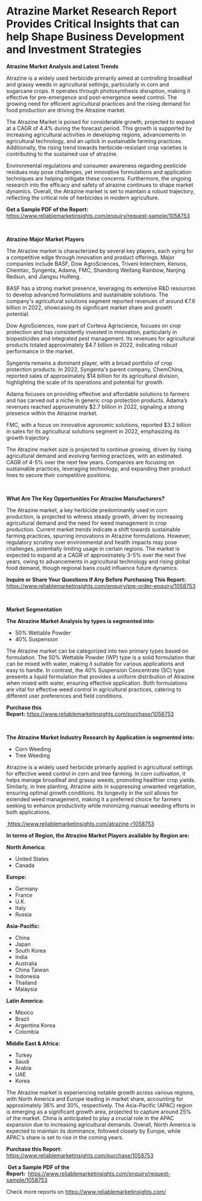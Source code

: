 <p><h1>Atrazine Market Research Report Provides Critical Insights that can help Shape Business Development and Investment Strategies</h1></p><p><strong>Atrazine Market Analysis and Latest Trends</strong></p>
<p><p>Atrazine is a widely used herbicide primarily aimed at controlling broadleaf and grassy weeds in agricultural settings, particularly in corn and sugarcane crops. It operates through photosynthesis disruption, making it effective for pre-emergence and post-emergence weed control. The growing need for efficient agricultural practices and the rising demand for food production are driving the Atrazine market. </p><p>The Atrazine Market is poised for considerable growth, projected to expand at a CAGR of 4.4% during the forecast period. This growth is supported by increasing agricultural activities in developing regions, advancements in agricultural technology, and an uptick in sustainable farming practices. Additionally, the rising trend towards herbicide-resistant crop varieties is contributing to the sustained use of atrazine. </p><p>Environmental regulations and consumer awareness regarding pesticide residues may pose challenges, yet innovative formulations and application techniques are helping mitigate these concerns. Furthermore, the ongoing research into the efficacy and safety of atrazine continues to shape market dynamics. Overall, the Atrazine market is set to maintain a robust trajectory, reflecting the critical role of herbicides in modern agriculture.</p></p>
<p><strong>Get a Sample PDF of the Report:&nbsp;</strong> <a href="https://www.reliablemarketinsights.com/enquiry/request-sample/1058753?utm_campaign=2207&utm_medium=2&utm_source=Github&utm_content=ia&utm_term=02042025&utm_id=atrazine">https://www.reliablemarketinsights.com/enquiry/request-sample/1058753</a></p>
<p>&nbsp;</p>
<p><strong>Atrazine Major Market Players</strong></p>
<p><p>The Atrazine market is characterized by several key players, each vying for a competitive edge through innovation and product offerings. Major companies include BASF, Dow AgroSciences, Triveni Interchem, Kenvos, Chemtac, Syngenta, Adama, FMC, Shandong Weifang Rainbow, Nanjing Redsun, and Jiangsu Huifeng.</p><p>BASF has a strong market presence, leveraging its extensive R&D resources to develop advanced formulations and sustainable solutions. The company's agricultural solutions segment reported revenues of around €7.6 billion in 2022, showcasing its significant market share and growth potential. </p><p>Dow AgroSciences, now part of Corteva Agriscience, focuses on crop protection and has consistently invested in innovation, particularly in biopesticides and integrated pest management. Its revenues for agricultural products totaled approximately $4.7 billion in 2022, indicating robust performance in the market.</p><p>Syngenta remains a dominant player, with a broad portfolio of crop protection products. In 2022, Syngenta's parent company, ChemChina, reported sales of approximately $14 billion for its agricultural division, highlighting the scale of its operations and potential for growth.</p><p>Adama focuses on providing effective and affordable solutions to farmers and has carved out a niche in generic crop protection products. Adama’s revenues reached approximately $2.7 billion in 2022, signaling a strong presence within the Atrazine market.</p><p>FMC, with a focus on innovative agronomic solutions, reported $3.2 billion in sales for its agricultural solutions segment in 2022, emphasizing its growth trajectory.</p><p>The Atrazine market size is projected to continue growing, driven by rising agricultural demand and evolving farming practices, with an estimated CAGR of 4-5% over the next few years. Companies are focusing on sustainable practices, leveraging technology, and expanding their product lines to secure their competitive positions.</p></p>
<p>&nbsp;</p>
<p><strong>What Are The Key Opportunities For Atrazine Manufacturers?</strong></p>
<p><p>The Atrazine market, a key herbicide predominantly used in corn production, is projected to witness steady growth, driven by increasing agricultural demand and the need for weed management in crop production. Current market trends indicate a shift towards sustainable farming practices, spurring innovations in Atrazine formulations. However, regulatory scrutiny over environmental and health impacts may pose challenges, potentially limiting usage in certain regions. The market is expected to expand at a CAGR of approximately 3-5% over the next five years, owing to advancements in agricultural technology and rising global food demand, though regional bans could influence future dynamics.</p></p>
<p><strong>Inquire or Share Your Questions If Any Before Purchasing This Report:</strong> <a href="https://www.reliablemarketinsights.com/enquiry/pre-order-enquiry/1058753?utm_campaign=2207&utm_medium=2&utm_source=Github&utm_content=ia&utm_term=02042025&utm_id=atrazine">https://www.reliablemarketinsights.com/enquiry/pre-order-enquiry/1058753</a></p>
<p>&nbsp;</p>
<p><strong>Market Segmentation</strong></p>
<p><strong>The Atrazine Market Analysis by types is segmented into:</strong></p>
<p><ul><li>50% Wettable Powder</li><li>40% Suspension</li></ul></p>
<p><p>The Atrazine market can be categorized into two primary types based on formulation. The 50% Wettable Powder (WP) type is a solid formulation that can be mixed with water, making it suitable for various applications and easy to handle. In contrast, the 40% Suspension Concentrate (SC) type presents a liquid formulation that provides a uniform distribution of Atrazine when mixed with water, ensuring effective application. Both formulations are vital for effective weed control in agricultural practices, catering to different user preferences and field conditions.</p></p>
<p><strong>Purchase this Report:&nbsp;</strong><a href="https://www.reliablemarketinsights.com/purchase/1058753?utm_campaign=2207&utm_medium=2&utm_source=Github&utm_content=ia&utm_term=02042025&utm_id=atrazine">https://www.reliablemarketinsights.com/purchase/1058753</a></p>
<p>&nbsp;</p>
<p><strong>The Atrazine Market Industry Research by Application is segmented into:</strong></p>
<p><ul><li>Corn Weeding</li><li>Tree Weeding</li></ul></p>
<p><p>Atrazine is a widely used herbicide primarily applied in agricultural settings for effective weed control in corn and tree farming. In corn cultivation, it helps manage broadleaf and grassy weeds, promoting healthier crop yields. Similarly, in tree planting, Atrazine aids in suppressing unwanted vegetation, ensuring optimal growth conditions. Its longevity in the soil allows for extended weed management, making it a preferred choice for farmers seeking to enhance productivity while minimizing manual weeding efforts in both applications.</p></p>
<p><a href="https://www.reliablemarketinsights.com/atrazine-r1058753?utm_campaign=2207&utm_medium=2&utm_source=Github&utm_content=ia&utm_term=02042025&utm_id=atrazine">&nbsp;https://www.reliablemarketinsights.com/atrazine-r1058753</a></p>
<p><strong>In terms of Region, the Atrazine Market Players available by Region are:</strong></p>
<p>
    <p> <strong> North America: </strong>
        <ul>
            <li>United States</li>
            <li>Canada</li>
        </ul>
        </p> 
    <p> <strong> Europe: </strong>
        <ul>
            <li>Germany</li>
            <li>France</li>
            <li>U.K.</li>
            <li>Italy</li>
            <li>Russia</li>
        </ul>
        </p> 
    <p> <strong> Asia-Pacific: </strong>
        <ul>
            <li>China</li>
            <li>Japan</li>
            <li>South Korea</li>
            <li>India</li>
            <li>Australia</li>
            <li>China Taiwan</li>
            <li>Indonesia</li>
            <li>Thailand</li>
            <li>Malaysia</li>
        </ul>
        </p> 
    <p> <strong> Latin America: </strong>
        <ul>
            <li>Mexico</li>
            <li>Brazil</li>
            <li>Argentina Korea</li>
            <li>Colombia</li>
        </ul>
        </p> 
    <p> <strong> Middle East & Africa: </strong>
        <ul>
            <li>Turkey</li>
            <li>Saudi</li>
            <li>Arabia</li>
            <li>UAE</li>
            <li>Korea</li>
        </ul>
    </p>
    </p>
<p><p>The Atrazine market is experiencing notable growth across various regions, with North America and Europe leading in market share, accounting for approximately 36% and 30%, respectively. The Asia-Pacific (APAC) region is emerging as a significant growth area, projected to capture around 25% of the market. China is anticipated to play a crucial role in the APAC expansion due to increasing agricultural demands. Overall, North America is expected to maintain its dominance, followed closely by Europe, while APAC's share is set to rise in the coming years.</p></p>
<p><strong>Purchase this Report: </strong><a href="https://www.reliablemarketinsights.com/purchase/1058753?utm_campaign=2207&utm_medium=2&utm_source=Github&utm_content=ia&utm_term=02042025&utm_id=atrazine">https://www.reliablemarketinsights.com/purchase/1058753</a></p>
<p>&nbsp;<strong>Get a Sample PDF of the Report:&nbsp;&nbsp;</strong><a href="https://www.reliablemarketinsights.com/enquiry/request-sample/1058753?utm_campaign=2207&utm_medium=2&utm_source=Github&utm_content=ia&utm_term=02042025&utm_id=atrazine">https://www.reliablemarketinsights.com/enquiry/request-sample/1058753</a></p>
<p><strong></strong></p>
<p>Check more reports on <a href="https://www.reliablemarketinsights.com/?utm_campaign=2207&utm_medium=2&utm_source=Github&utm_content=ia&utm_term=02042025&utm_id=atrazine">https://www.reliablemarketinsights.com/</a></p>